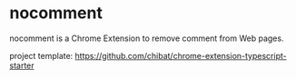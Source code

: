 # nocomment

nocomment is a Chrome Extension to remove comment from Web pages.

project template: https://github.com/chibat/chrome-extension-typescript-starter 